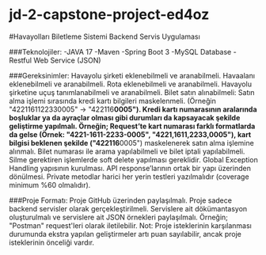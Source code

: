# jd-2-capstone-project-ed4oz

#Havayolları Biletleme Sistemi Backend Servis Uygulaması

###Teknolojiler:
-JAVA 17
-Maven
-Spring Boot 3
-MySQL Database
-Restful Web Service (JSON)


###Gereksinimler:
Havayolu şirketi eklenebilmeli ve aranabilmeli.
Havaalanı eklenebilmeli ve aranabilmeli.
Rota eklenebilmeli ve aranabilmeli.
Havayolu şirketine uçuş tanımlanabilmeli ve aranabilmeli.
Bilet satın alınabilmeli:
Satın alma işlemi sırasında kredi kartı bilgileri maskelenmeli. (Örneğin "4221161122330005" -> "422116**0005").
Kredi kartı numarasının aralarında boşluklar ya da ayraçlar olması gibi durumları da kapsayacak şekilde geliştirme yapılmalı. Örneğin; Request’te kart numarası farklı formatlarda da gelse (Örnek: "4221-1611-2233-0005", "4221,1611,2233,0005"), kart bilgisi beklenen şekilde ("422116**0005") maskelenerek satın alma işlemine alınmalı.
Bilet numarası ile arama yapılabilmeli ve bilet iptali yapılabilmeli.
Silme gerektiren işlemlerde soft delete yapılması gereklidir.
Global Exception Handling yapısının kurulması.
API response’larının ortak bir yapı üzerinden dönülmesi.
Private metodlar harici her yerin testleri yazılmalıdır (coverage minimum %60 olmalıdır).


###Proje Formatı: 
Proje GitHub üzerinden paylaşılmalı.
Proje sadece backend servisler olarak gerçekleştirilmeli.
Servislere ait dökümantasyon oluşturulmalı ve servislere ait JSON örnekleri paylaşılmalı.
Örneğin; "Postman" request'leri olarak iletilebilir.
Not: Proje isteklerinin karşılanması durumunda ekstra yapılan geliştirmeler artı puan sayılabilir, ancak proje isteklerinin önceliği vardır.



